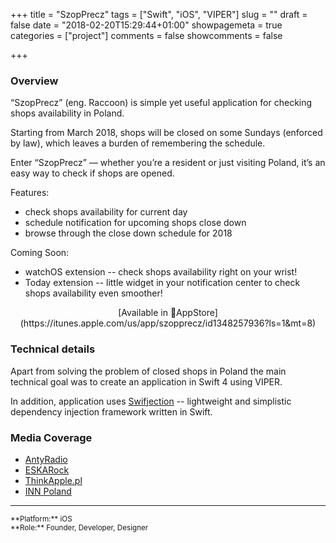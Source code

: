 +++
title = "SzopPrecz"
tags = ["Swift", "iOS", "VIPER"]
slug = ""
draft = false
date = "2018-02-20T15:29:44+01:00"
showpagemeta = true
categories = ["project"]
comments = false
showcomments = false

+++

### Overview
“SzopPrecz” (eng. Raccoon) is simple yet useful application for checking shops availability in Poland.
        
Starting from March 2018, shops will be closed on some Sundays (enforced by law), which leaves a burden of remembering the schedule.
        
Enter “SzopPrecz” — whether you’re a resident or just visiting Poland, it’s an easy way to check if shops are opened.
        
Features:

- check shops availability for current day
- schedule notification for upcoming shops close down
- browse through the close down schedule for 2018
        
Coming Soon:

- watchOS extension -- check shops availability right on your wrist!
- Today extension -- little widget in your notification center to check shops availability even smoother!


<center>[Available in AppStore](https://itunes.apple.com/us/app/szopprecz/id1348257936?ls=1&mt=8)</center>

### Technical details

Apart from solving the problem of closed shops in Poland the main technical goal was to create an application in Swift 4 using VIPER.

In addition, application uses [Swifjection](https://github.com/ApplauseOSS/Swifjection) -- lightweight and simplistic dependency injection framework written in Swift.

### Media Coverage

- [AntyRadio](https://www.antyradio.pl/Technologia/Mobile/SzopPrecz-ostrzega-przed-niedzielami-bez-handlu-20555)
- [ESKARock](http://www.eskarock.pl/eska_rock_news/szopprecz_ta_aplikacja_przypomni_o_niedzielach_bez_handlu/150413)
- [ThinkApple.pl](http://thinkapple.pl/2018/02/22/aplikacja-iphone-ktore-niedziele-wolne-2018/)
- [INN Poland](http://innpoland.pl/141801,zakaz-handlu-w-niedziele-aplikacja-szop-precz-przypomni-o-zrobiniu-zakupow)


---
<sup>
**Platform:** iOS</br>
**Role:** Founder, Developer, Designer
</sup>